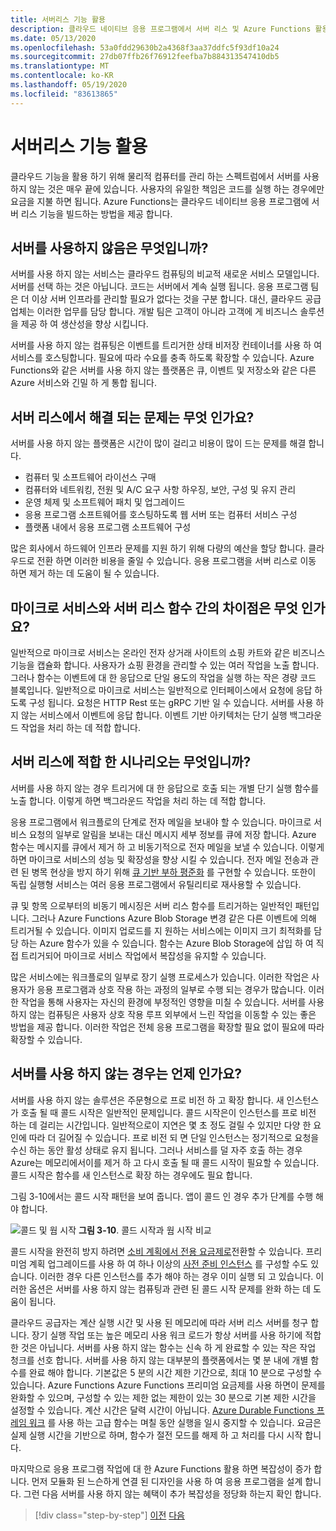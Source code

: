 ```yaml
---
title: 서버리스 기능 활용
description: 클라우드 네이티브 응용 프로그램에서 서버 리스 및 Azure Functions 활용
ms.date: 05/13/2020
ms.openlocfilehash: 53a0fdd29630b2a4368f3aa37ddfc5f93df10a24
ms.sourcegitcommit: 27db07ffb26f76912feefba7b884313547410db5
ms.translationtype: MT
ms.contentlocale: ko-KR
ms.lasthandoff: 05/19/2020
ms.locfileid: "83613865"
---
```

# <a name="leveraging-serverless-functions"></a>서버리스 기능 활용

클라우드 기능을 활용 하기 위해 물리적 컴퓨터를 관리 하는 스펙트럼에서 서버를 사용 하지 않는 것은 매우 끝에 있습니다. 사용자의 유일한 책임은 코드를 실행 하는 경우에만 요금을 지불 하면 됩니다. Azure Functions는 클라우드 네이티브 응용 프로그램에 서버 리스 기능을 빌드하는 방법을 제공 합니다.

## <a name="what-is-serverless"></a>서버를 사용하지 않음은 무엇입니까?

서버를 사용 하지 않는 서비스는 클라우드 컴퓨팅의 비교적 새로운 서비스 모델입니다. 서버를 선택 하는 것은 아닙니다. 코드는 서버에서 계속 실행 됩니다. 응용 프로그램 팀은 더 이상 서버 인프라를 관리할 필요가 없다는 것을 구분 합니다. 대신, 클라우드 공급 업체는 이러한 업무를 담당 합니다. 개발 팀은 고객이 아니라 고객에 게 비즈니스 솔루션을 제공 하 여 생산성을 향상 시킵니다.

서버를 사용 하지 않는 컴퓨팅은 이벤트를 트리거한 상태 비저장 컨테이너를 사용 하 여 서비스를 호스팅합니다. 필요에 따라 수요를 충족 하도록 확장할 수 있습니다. Azure Functions와 같은 서버를 사용 하지 않는 플랫폼은 큐, 이벤트 및 저장소와 같은 다른 Azure 서비스와 긴밀 하 게 통합 됩니다.

## <a name="what-challenges-are-solved-by-serverless"></a>서버 리스에서 해결 되는 문제는 무엇 인가요?

서버를 사용 하지 않는 플랫폼은 시간이 많이 걸리고 비용이 많이 드는 문제를 해결 합니다.

- 컴퓨터 및 소프트웨어 라이선스 구매
- 컴퓨터와 네트워킹, 전원 및 A/C 요구 사항 하우징, 보안, 구성 및 유지 관리
- 운영 체제 및 소프트웨어 패치 및 업그레이드
- 응용 프로그램 소프트웨어를 호스팅하도록 웹 서버 또는 컴퓨터 서비스 구성
- 플랫폼 내에서 응용 프로그램 소프트웨어 구성

많은 회사에서 하드웨어 인프라 문제를 지원 하기 위해 다량의 예산을 할당 합니다. 클라우드로 전환 하면 이러한 비용을 줄일 수 있습니다. 응용 프로그램을 서버 리스로 이동 하면 제거 하는 데 도움이 될 수 있습니다.

## <a name="what-is-the-difference-between-a-microservice-and-a-serverless-function"></a>마이크로 서비스와 서버 리스 함수 간의 차이점은 무엇 인가요?

일반적으로 마이크로 서비스는 온라인 전자 상거래 사이트의 쇼핑 카트와 같은 비즈니스 기능을 캡슐화 합니다. 사용자가 쇼핑 환경을 관리할 수 있는 여러 작업을 노출 합니다. 그러나 함수는 이벤트에 대 한 응답으로 단일 용도의 작업을 실행 하는 작은 경량 코드 블록입니다.
일반적으로 마이크로 서비스는 일반적으로 인터페이스에서 요청에 응답 하도록 구성 됩니다. 요청은 HTTP Rest 또는 gRPC 기반 일 수 있습니다. 서버를 사용 하지 않는 서비스에서 이벤트에 응답 합니다. 이벤트 기반 아키텍처는 단기 실행 백그라운드 작업을 처리 하는 데 적합 합니다.

## <a name="what-scenarios-are-appropriate-for-serverless"></a>서버 리스에 적합 한 시나리오는 무엇입니까?

서버를 사용 하지 않는 경우 트리거에 대 한 응답으로 호출 되는 개별 단기 실행 함수를 노출 합니다. 이렇게 하면 백그라운드 작업을 처리 하는 데 적합 합니다.

응용 프로그램에서 워크플로의 단계로 전자 메일을 보내야 할 수 있습니다. 마이크로 서비스 요청의 일부로 알림을 보내는 대신 메시지 세부 정보를 큐에 저장 합니다. Azure 함수는 메시지를 큐에서 제거 하 고 비동기적으로 전자 메일을 보낼 수 있습니다. 이렇게 하면 마이크로 서비스의 성능 및 확장성을 향상 시킬 수 있습니다. 전자 메일 전송과 관련 된 병목 현상을 방지 하기 위해 [큐 기반 부하 평준화](https://docs.microsoft.com/azure/architecture/patterns/queue-based-load-leveling) 를 구현할 수 있습니다. 또한이 독립 실행형 서비스는 여러 응용 프로그램에서 유틸리티로 재사용할 수 있습니다.

큐 및 항목 으로부터의 비동기 메시징은 서버 리스 함수를 트리거하는 일반적인 패턴입니다. 그러나 Azure Functions Azure Blob Storage 변경 같은 다른 이벤트에 의해 트리거될 수 있습니다. 이미지 업로드를 지 원하는 서비스에는 이미지 크기 최적화를 담당 하는 Azure 함수가 있을 수 있습니다. 함수는 Azure Blob Storage에 삽입 하 여 직접 트리거되어 마이크로 서비스 작업에서 복잡성을 유지할 수 있습니다.

많은 서비스에는 워크플로의 일부로 장기 실행 프로세스가 있습니다. 이러한 작업은 사용자가 응용 프로그램과 상호 작용 하는 과정의 일부로 수행 되는 경우가 많습니다. 이러한 작업을 통해 사용자는 자신의 환경에 부정적인 영향을 미칠 수 있습니다. 서버를 사용 하지 않는 컴퓨팅은 사용자 상호 작용 루프 외부에서 느린 작업을 이동할 수 있는 좋은 방법을 제공 합니다. 이러한 작업은 전체 응용 프로그램을 확장할 필요 없이 필요에 따라 확장할 수 있습니다.

## <a name="when-should-you-avoid-serverless"></a>서버를 사용 하지 않는 경우는 언제 인가요?

서버를 사용 하지 않는 솔루션은 주문형으로 프로 비전 하 고 확장 합니다. 새 인스턴스가 호출 될 때 콜드 시작은 일반적인 문제입니다. 콜드 시작은이 인스턴스를 프로 비전 하는 데 걸리는 시간입니다. 일반적으로이 지연은 몇 초 정도 걸릴 수 있지만 다양 한 요인에 따라 더 길어질 수 있습니다. 프로 비전 되 면 단일 인스턴스는 정기적으로 요청을 수신 하는 동안 활성 상태로 유지 됩니다. 그러나 서비스를 덜 자주 호출 하는 경우 Azure는 메모리에서이를 제거 하 고 다시 호출 될 때 콜드 시작이 필요할 수 있습니다. 콜드 시작은 함수를 새 인스턴스로 확장 하는 경우에도 필요 합니다.

그림 3-10에서는 콜드 시작 패턴을 보여 줍니다. 앱이 콜드 인 경우 추가 단계를 수행 해야 합니다.

![콜드 및 웜 시작 ](./media/cold-start-warm-start.png)
 **그림 3-10**. 콜드 시작과 웜 시작 비교

콜드 시작을 완전히 방지 하려면 [소비 계획에서 전용 요금제로](https://azure.microsoft.com/blog/understanding-serverless-cold-start/)전환할 수 있습니다. 프리미엄 계획 업그레이드를 사용 하 여 하나 이상의 [사전 준비 인스턴스](https://docs.microsoft.com/azure/azure-functions/functions-premium-plan#pre-warmed-instances) 를 구성할 수도 있습니다. 이러한 경우 다른 인스턴스를 추가 해야 하는 경우 이미 실행 되 고 있습니다. 이러한 옵션은 서버를 사용 하지 않는 컴퓨팅과 관련 된 콜드 시작 문제를 완화 하는 데 도움이 됩니다.

클라우드 공급자는 계산 실행 시간 및 사용 된 메모리에 따라 서버 리스 서버를 청구 합니다. 장기 실행 작업 또는 높은 메모리 사용 워크 로드가 항상 서버를 사용 하기에 적합 한 것은 아닙니다. 서버를 사용 하지 않는 함수는 신속 하 게 완료할 수 있는 작은 작업 청크를 선호 합니다. 서버를 사용 하지 않는 대부분의 플랫폼에서는 몇 분 내에 개별 함수를 완료 해야 합니다. 기본값은 5 분의 시간 제한 기간으로, 최대 10 분으로 구성할 수 있습니다. Azure Functions Azure Functions 프리미엄 요금제를 사용 하면이 문제를 완화할 수 있으며, 구성할 수 있는 제한 없는 제한이 있는 30 분으로 기본 제한 시간을 설정할 수 있습니다. 계산 시간은 달력 시간이 아닙니다. [Azure Durable Functions 프레임 워크](https://docs.microsoft.com/azure/azure-functions/durable/durable-functions-overview?tabs=csharp) 를 사용 하는 고급 함수는 며칠 동안 실행을 일시 중지할 수 있습니다. 요금은 실제 실행 시간을 기반으로 하며, 함수가 절전 모드를 해제 하 고 처리를 다시 시작 합니다.

마지막으로 응용 프로그램 작업에 대 한 Azure Functions 활용 하면 복잡성이 증가 합니다. 먼저 모듈화 된 느슨하게 연결 된 디자인을 사용 하 여 응용 프로그램을 설계 합니다. 그런 다음 서버를 사용 하지 않는 혜택이 추가 복잡성을 정당화 하는지 확인 합니다.

>[!div class="step-by-step"]
>[이전](leverage-containers-orchestrators.md)
>[다음](combine-containers-serverless-approaches.md)
